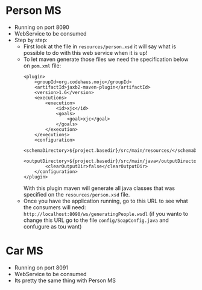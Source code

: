 # Person MS
* Running on port 8090
* WebService to be consumed
* Step by step:
    * First look at the file in `resources/person.xsd` it will say what is possible to do with this web service when it is up!
    * To let maven generate those files we need the specification below on `pom.xml` file:
      ```
      <plugin>
          <groupId>org.codehaus.mojo</groupId>
          <artifactId>jaxb2-maven-plugin</artifactId>
          <version>1.6</version>
          <executions>
              <execution>
                  <id>xjc</id>
                  <goals>
                      <goal>xjc</goal>
                  </goals>
              </execution>
          </executions>
          <configuration>
              <schemaDirectory>${project.basedir}/src/main/resources/</schemaDirectory>
              <outputDirectory>${project.basedir}/src/main/java</outputDirectory>
              <clearOutputDir>false</clearOutputDir>
          </configuration>
      </plugin>
      ```
      With this plugin maven will generate all java classes that was specified on the `resources/person.xsd` file.
    * Once you have the application running, go to this URL to see what the consumers will need: `http://localhost:8090/ws/generatingPeople.wsdl`
      (if you wanto to change this URL go to the file `config/SoapConfig.java` and confugure as tou want)

# Car MS
* Running on port 8091
* WebService to be consumed
* Its pretty the same thing with Person MS

